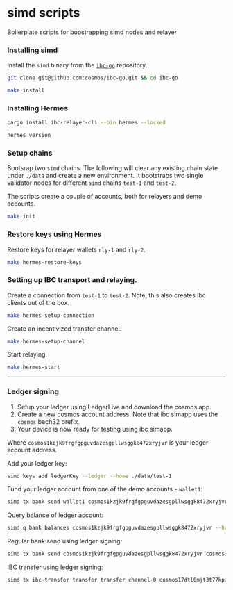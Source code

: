 # simd scripts

Boilerplate scripts for boostrapping simd nodes and relayer

### Installing simd

Install the `simd` binary from the [`ibc-go`](https://github.com/cosmos/ibc-go) repository.

```bash
git clone git@github.com:cosmos/ibc-go.git && cd ibc-go

make install
```

### Installing Hermes

```bash
cargo install ibc-relayer-cli --bin hermes --locked

hermes version
```

### Setup chains

Bootsrap two `simd` chains. The following will clear any existing chain state under `./data` and create a new environment. 
It bootstraps two single validator nodes for different `simd` chains `test-1` and `test-2`.

The scripts create a couple of accounts, both for relayers and demo accounts.

```bash
make init
```

### Restore keys using Hermes

Restore keys for relayer wallets `rly-1` and `rly-2`.

```bash
make hermes-restore-keys
```

### Setting up IBC transport and relaying.

Create a connection from `test-1` to `test-2`. Note, this also creates ibc clients out of the box.

```bash
make hermes-setup-connection
```

Create an incentivized transfer channel.

```bash
make hermes-setup-channel
```

Start relaying.

```bash
make hermes-start
```

---

### Ledger signing 

1. Setup your ledger using LedgerLive and download the cosmos app. 
2. Create a new cosmos account address. Note that ibc simapp uses the `cosmos` bech32 prefix.
3. Your device is now ready for testing using ibc simapp.

Where `cosmos1kzjk9frgfgpguvdazesgpllwsggk8472xryjvr` is your ledger account address.

Add your ledger key:

```bash
simd keys add ledgerKey --ledger --home ./data/test-1
```

Fund your ledger account from one of the demo accounts - `wallet1`:

```bash
simd tx bank send wallet1 cosmos1kzjk9frgfgpguvdazesgpllwsggk8472xryjvr 1000000stake --from wallet1 --chain-id test-1 --node tcp://localhost:16657 --home ./data/test-1 --keyring-backend test
```

Query balance of ledger account:

```bash
simd q bank balances cosmos1kzjk9frgfgpguvdazesgpllwsggk8472xryjvr --home ./data/test-1 --node tcp://localhost:16657
```

Regular bank send using ledger signing:

```bash
simd tx bank send cosmos1kzjk9frgfgpguvdazesgpllwsggk8472xryjvr cosmos17dtl0mjt3t77kpuhg2edqzjpszulwhgzuj9ljs 10stake --from ledgerKey --chain-id test-1 --ledger --node tcp://localhost:16657 --home ./data/test-1
```

IBC transfer using ledger signing:

```bash
simd tx ibc-transfer transfer transfer channel-0 cosmos17dtl0mjt3t77kpuhg2edqzjpszulwhgzuj9ljs 1000stake --from ledgerKey --chain-id test-1 --ledger --node tcp://localhost:16657 --home ./data/test-1
```